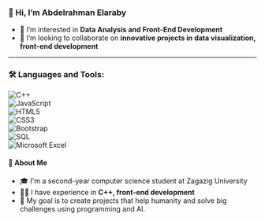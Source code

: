 ### 👋 Hi, I’m Abdelrahman Elaraby 

- 👀 I’m interested in **Data Analysis and Front-End Development**   
- 💞️ I’m looking to collaborate on **innovative projects in data visualization, front-end development**

---

### 🛠️ Languages and Tools:  
![C++](https://img.shields.io/badge/C++-00599C?style=for-the-badge&logo=cplusplus&logoColor=white)  
![JavaScript](https://img.shields.io/badge/JavaScript-F7DF1E?style=for-the-badge&logo=javascript&logoColor=black)  
![HTML5](https://img.shields.io/badge/HTML5-E34F26?style=for-the-badge&logo=html5&logoColor=white)  
![CSS3](https://img.shields.io/badge/CSS3-1572B6?style=for-the-badge&logo=css3&logoColor=white)  
![Bootstrap](https://img.shields.io/badge/Bootstrap-563D7C?style=for-the-badge&logo=bootstrap&logoColor=white)  
![SQL](https://img.shields.io/badge/SQL-4479A1?style=for-the-badge&logo=postgresql&logoColor=white)  
![Microsoft Excel](https://img.shields.io/badge/Microsoft%20Excel-217346?style=for-the-badge&logo=microsoft-excel&logoColor=white)  

#### 🚀 About Me  
- 🎓 I'm a second-year computer science student at Zagazig University   
- 👨‍💻 I have experience in **C++, front-end development**  
- 🔭 My goal is to create projects that help humanity and solve big challenges using programming and AI.  


<!---
aelaraby6/aelaraby6 is a ✨ special ✨ repository because its `README.md` (this file) appears on your GitHub profile.
You can click the Preview link to take a look at your changes.
--->
